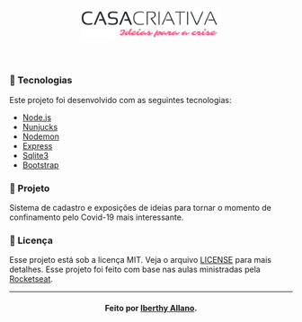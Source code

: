 <h1 align="center">
  <img src="./public/image/CasaCriativa.png" width="250px" /><br>
</h2>

<br>

### :bookmark_tabs: Tecnologias
Este projeto foi desenvolvido com as seguintes tecnologias:
- [Node.js](https://nodejs.org/en/)
- [Nunjucks](https://mozilla.github.io/nunjucks/)
- [Nodemon](https://nodemon.io/)
- [Express](https://expressjs.com/pt-br/)
- [Sqlite3](https://www.sqlite.org/)
- [Bootstrap](https://getbootstrap.com/)

### :house_with_garden: Projeto

Sistema de cadastro e exposições de ideias para tornar o momento de confinamento pelo Covid-19 mais interessante.

### :memo: Licença

Esse projeto está sob a licença MIT. Veja o arquivo [LICENSE](LICENSE.md) para mais detalhes.
Esse projeto foi feito com base nas aulas ministradas pela [Rocketseat](https://rocketseat.com.br/).

---
<h4 align="center">
    Feito por <a href="https://www.linkedin.com/in/iberthy-allano-bba4771a4" target="_blank"> Iberthy Allano</a>.
</h4>
